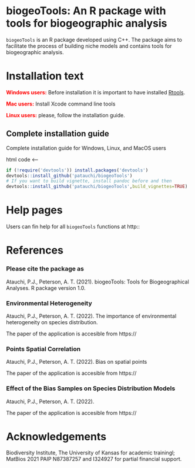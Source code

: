 # biogeoTools: An R package with tools for biogeographic analysis 
`biogeoTools` is an R package developed using C++. The package aims to facilitate the process of building niche models and contains tools for biogeographic analysis.

# Installation text

<span style="color:red">**Windows users:**</span> Before installation it is important to have installed [Rtools](https://cran.r-project.org/bin/windows/Rtools/).

<span style="color:red">**Mac users:**</span> Install Xcode command line tools 

<span style="color:red">**Linux users:**</span> please, follow the installation guide.

## Complete installation guide

Complete installation guide for Windows, Linux, and MacOS users 


html code <--

```r
if (!require('devtools')) install.packages('devtools')
devtools::install_github('patauchi/biogeoTools')
# If you want to build vignette, install pandoc before and then
devtools::install_github('patauchi/biogeoTools',build_vignettes=TRUE)
```

# Help pages

Users can fin help for all `biogeoTools` functions at http::

# References

### Please cite the package as
Atauchi, P.J., Peterson, A. T. (2021). biogeoTools: Tools for Biogeographical Analyses. R package version 1.0.

### Environmental Heterogeneity
Atauchi, P.J., Peterson, A. T. (2022). The importance of environmental heterogeneity on species distribution.


The paper of the application is accesible from https://


### Points Spatial Correlation
Atauchi, P.J., Peterson, A. T. (2022). Bias on spatial points


The paper of the application is accesible from https://


### Effect of the Bias Samples on Species Distribution Models
Atauchi, P.J., Peterson, A. T. (2022). 


The paper of the application is accesible from https://


# Acknowledgements

Biodiversity Institute, The University of Kansas for academic trainingl; MatBios 2021 PAIP N87387257 and I324927 for partial financial support.
